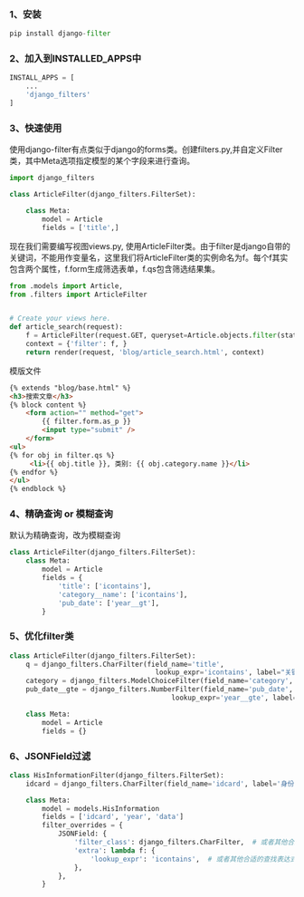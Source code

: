 ### 1、安装

```python
pip install django-filter
```
### 2、加入到INSTALLED_APPS中

```python
INSTALL_APPS = [
    ...
    'django_filters'
]
```

### 3、快速使用

使用django-filter有点类似于django的forms类。创建filters.py,并自定义Filter类，其中Meta选项指定模型的某个字段来进行查询。

```python
import django_filters

class ArticleFilter(django_filters.FilterSet):

    class Meta:
        model = Article
        fields = ['title',]
```

现在我们需要编写视图views.py, 使用ArticleFilter类。由于filter是django自带的关键词，不能用作变量名，这里我们将ArticleFilter类的实例命名为f。每个f其实包含两个属性，f.form生成筛选表单，f.qs包含筛选结果集。

```python
from .models import Article,
from .filters import ArticleFilter


# Create your views here.
def article_search(request):
    f = ArticleFilter(request.GET, queryset=Article.objects.filter(status='p'))
    context = {'filter': f, }
    return render(request, 'blog/article_search.html', context)
```

模版文件

```html
{% extends "blog/base.html" %}
<h3>搜索文章</h3>
{% block content %}
    <form action="" method="get">
		{{ filter.form.as_p }}
        <input type="submit" />
    </form>
<ul>
{% for obj in filter.qs %}
     <li>{{ obj.title }}, 类别: {{ obj.category.name }}</li>
{% endfor %}
</ul>
{% endblock %}
```

### 4、精确查询 or 模糊查询

默认为精确查询，改为模糊查询

```python
class ArticleFilter(django_filters.FilterSet):
    class Meta:
        model = Article
        fields = {
            'title': ['icontains'],
            'category__name': ['icontains'],
            'pub_date': ['year__gt'],
		}
```

### 5、优化filter类

```python
class ArticleFilter(django_filters.FilterSet):
    q = django_filters.CharFilter(field_name='title',
									lookup_expr='icontains', label="关键词")
    category = django_filters.ModelChoiceFilter(field_name='category', 													queryset=Category.objects.all(),)
    pub_date__gte = django_filters.NumberFilter(field_name='pub_date',
										lookup_expr='year__gte', label="发表年份>=")

    class Meta:
        model = Article
        fields = {}
```

### 6、JSONField过滤

```python
class HisInformationFilter(django_filters.FilterSet):
    idcard = django_filters.CharFilter(field_name='idcard', label='身份证号', lookup_expr='icontains')

    class Meta:
        model = models.HisInformation
        fields = ['idcard', 'year', 'data']
        filter_overrides = {
            JSONField: {
                'filter_class': django_filters.CharFilter,  # 或者其他合适的过滤器类
                'extra': lambda f: {
                    'lookup_expr': 'icontains',  # 或者其他合适的查找表达式
                },
            },
        }
```


